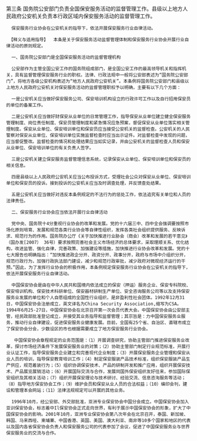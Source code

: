 第三条  国务院公安部门负责全国保安服务活动的监督管理工作。县级以上地方人民政府公安机关负责本行政区域内保安服务活动的监督管理工作。

      保安服务行业协会在公安机关的指导下，依法开展保安服务行业自律活动。

     【释义与适用指导】  本条是关于保安服务活动监督管理体制和保安服务行业协会开展行业自律活动的原则规定。 

      一、国务院公安部门是全国保安服务活动的监督管理机构 

      公安部作为主管全国公安工作的国务院组成部门，是全国公安工作的最高领导机关和指挥机关，具有监督管理保安服务行业的职权。法律、行政法规中一般将公安部表述为“国务院公安部门”，将地方各级公安机构表述为“地方人民政府公安机关”。本条例将国务院公安部门和县级以上地方人民政府公安机关对保安服务活动的监督管理职权予以明确，主要有以下几个方面：

      一是公安机关应当做好保安服务公司、保安培训机构设立的行政许可工作以及自行招用保安员的单位的备案工作。

      二是公安机关应当做好财保安从业单位的日常管理工作，指导保安从业单位建立健全保安服务管理制度、岗位责任制度、保安员管理制度和紧急情况应急预案，督促保安从业单位落实相关管理制度。保安从业单位、保安培训单位和保安员应当接受公安机关的监督检查。公安机关的人民警察对保安从业单位、保安培训单位实施监督检查时应当出示证件。对监督检查中发现的问题，应当督促整改。监督检查的情况和处理结果应当如实记录，并由公安机关的监督检查人员和保安从业单位、保安培训单位的有关负责人签字。

      三是公安机关建立保安服务监督管理信息系统，记录保安从业单位、保安培训单位和保安员的相关信息。

      四是县级以上人民政府公安机关应当公布投诉方式，受理社会公众对保安从业单位、保安培训单位和保安员的投诉。接到投诉的公安机关应当及时调查处理，并反馈查处结果。

      五是公安机关应当做好对违反本条例规定的不法行为的惩处工作，依法追究有关单位和人员的法律责任。

      二、保安服务行业协会应当依法开展行业自律活动 

      党中央、国务院十4分重视行业协会的改革和发展。党的十六届三中、四中全会强调要按照市场化原则培育、发展和规范各类行业协会等自律性组织，发挥各类社会组织提供服务、反映诉求、规范行为的作用。国务院办公厅《关于加快推进行业胁会（商会）改革和发展的若干意见》（国办发[2007） 36号）要求按照完善社会主义市场经济的总体要求，采取理顺关系、优化结构，改进监管、强化自律，完善政策、加强建设等措施，加快推进行业协会改革和发展。党的十七大报告也明确指出：“加快推进政企分开、政资分开、政事分开，政府与市场中介组织分开，规范行政行为，加强行政执法部门建设，减少和规范行政审批，减少政府对微观经济运行的干预。”因此，为了发挥行业协会的积极作用，本条例规定保安服务行业协会在公安机关的指导下，依法开展保安服务行业自律活动。 

      中国保安协会是由在中华人民共和国境内依法成立的保安（押运）服务企业、保安专科院校、保安培训机构、保安技术科研单位、保安器材研制生产单位、安全咨询服务公司等以及支持保安服务业发展的单位和个人自愿组成的全国性行业组织，是非盈利性社会团体。1992年12月31日，中国保安协会注册成立，英文译名为China Security Association,缩写为CSA。1994年6月25-27日，中国保安协会在北京召开第一次会员代表大会。中国保安协会由公安部主管，经民政部批准登记成立，并接受其业务指导和监督管理；其宗旨是：力中国保安服务业服务，推动行业自律建设，促进保安服务业健康发展。目前，全国有25个省、自治区、直辖市成立了保安协会分会，少数设区的市也根据需要成立了地方保安服务行业协会。 

       中国保安协会章程规定的业务范围是：（1）开展调查研究，协助主管部门推进保安服务业改革，探讨市场经济条件下发展保安服务业的对策；（2）协助主管部门制定行业规范标准，开展行业认证工作，指导保安服务企业建立和完善现代企业制度；（3）开展保安服务企业管理和保安从业人员的培训，指导保安教育培训工作；（4）制定保安服装产品技术标准，组织保安服装产品生产供应，规范着装行为；（5）组织协调保安技术、产品的研制开发和推广应用，组织开展保安技术、产品展览展销活动；（6）开展国际交流与合作，发展同国外保安组织友好往来，参加国际保安组织及其相关活动；（7）组织开展保安理论与技术研讨、经验交流、信息咨洵服务等活动；（8）指导地方保安协会工作；（9）维护会员和保安从业人员的合法权益；（10）编印会刊，建设和管理本会网站；（11）法律法规规定可以开展的其他业务。 

      1996年10月，经公安部、外交部批准，亚洲专业保安协会中国分会成立。中国保安协会加入亚训保安协会，标志着中Il保安协会正式走向世界，有利于展示中国保安协会的形象，扩大了中国保安协会的影响。2001年10月，亚洲专业保安协会第八次年会在北京召开，泰国、新加坡、韩国、马来西哑、柬埔寨、中国香港、英国、美国、澳大利亚、南非等10多个国家和地区的代表以及国内各省保安协会负责人和保安服务公司的代表参加了会议，促进了中国保安服务业与世界保安服务业的交流与合作。 